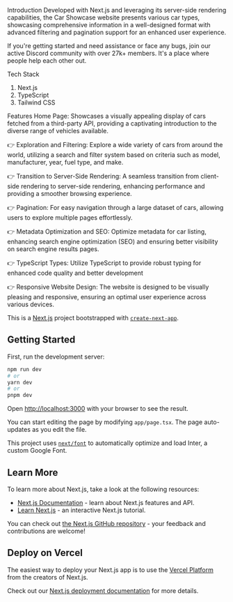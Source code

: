 Introduction
Developed with Next.js and leveraging its server-side rendering capabilities, the Car Showcase website presents various car types, showcasing comprehensive information in a well-designed format with advanced filtering and pagination support for an enhanced user experience.

If you're getting started and need assistance or face any bugs, join our active Discord community with over 27k+ members. It's a place where people help each other out.

Tech Stack
1. Next.js
2. TypeScript
3. Tailwind CSS

Features
Home Page: Showcases a visually appealing display of cars fetched from a third-party API, providing a captivating introduction to the diverse range of vehicles available.

👉 Exploration and Filtering: Explore a wide variety of cars from around the world, utilizing a search and filter system based on criteria such as model, manufacturer, year, fuel type, and make.

👉 Transition to Server-Side Rendering: A seamless transition from client-side rendering to server-side rendering, enhancing performance and providing a smoother browsing experience.

👉 Pagination: For easy navigation through a large dataset of cars, allowing users to explore multiple pages effortlessly.

👉 Metadata Optimization and SEO: Optimize metadata for car listing, enhancing search engine optimization (SEO) and ensuring better visibility on search engine results pages.

👉 TypeScript Types: Utilize TypeScript to provide robust typing for enhanced code quality and better development

👉 Responsive Website Design: The website is designed to be visually pleasing and responsive, ensuring an optimal user experience across various devices.


This is a [Next.js](https://nextjs.org/) project bootstrapped with [`create-next-app`](https://github.com/vercel/next.js/tree/canary/packages/create-next-app).

## Getting Started

First, run the development server:

```bash
npm run dev
# or
yarn dev
# or
pnpm dev
```

Open [http://localhost:3000](http://localhost:3000) with your browser to see the result.

You can start editing the page by modifying `app/page.tsx`. The page auto-updates as you edit the file.

This project uses [`next/font`](https://nextjs.org/docs/basic-features/font-optimization) to automatically optimize and load Inter, a custom Google Font.

## Learn More

To learn more about Next.js, take a look at the following resources:

- [Next.js Documentation](https://nextjs.org/docs) - learn about Next.js features and API.
- [Learn Next.js](https://nextjs.org/learn) - an interactive Next.js tutorial.

You can check out [the Next.js GitHub repository](https://github.com/vercel/next.js/) - your feedback and contributions are welcome!

## Deploy on Vercel

The easiest way to deploy your Next.js app is to use the [Vercel Platform](https://vercel.com/new?utm_medium=default-template&filter=next.js&utm_source=create-next-app&utm_campaign=create-next-app-readme) from the creators of Next.js.

Check out our [Next.js deployment documentation](https://nextjs.org/docs/deployment) for more details.

